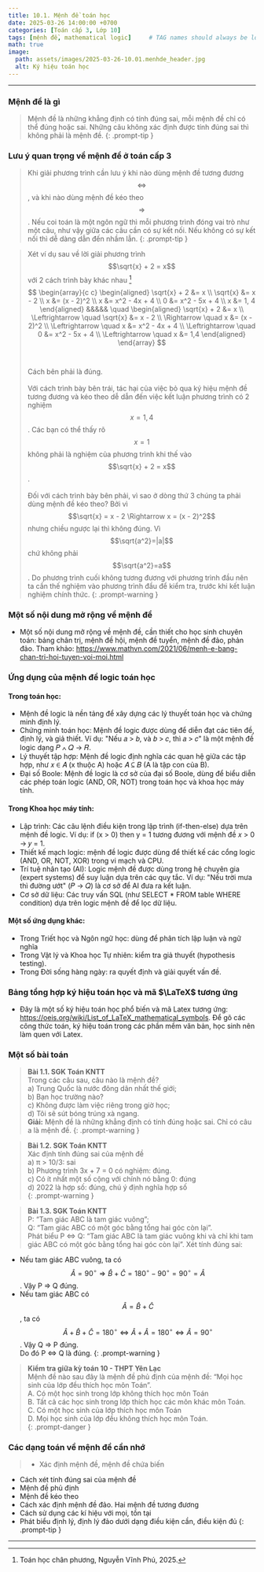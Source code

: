 ```yaml
---
title: 10.1. Mệnh đề toán học
date: 2025-03-26 14:00:00 +0700
categories: [Toán cấp 3, Lớp 10]
tags: [mệnh đề, mathematical logic]     # TAG names should always be lowercase
math: true
image:
  path: assets/images/2025-03-26-10.01.menhde_header.jpg
  alt: Ký hiệu toán học
---
```

---
### Mệnh đề là gì 
> Mệnh đề là những khẳng định có tính đúng sai, mỗi mệnh đề chỉ có thể đúng hoặc sai. Những câu không xác định được tính đúng sai thì không phải là mệnh đề.
{: .prompt-tip }
### Lưu ý quan trọng về mệnh đề ở toán cấp 3
>Khi giải phương trình cần lưu ý khi nào dùng mệnh đề tương đương $$\Leftrightarrow$$, và khi nào dùng mệnh đề kéo theo $$\Rightarrow$$. Nếu coi toán là một ngôn ngữ thì mỗi phương trình đóng vai trò như một câu, như vậy giữa các câu cần có sự kết nối. Nếu không có sự kết nối thì dễ dàng dẫn đến nhầm lẫn.
{: .prompt-tip }

>Xét ví dụ sau về lời giải phương trình  $$\sqrt{x} + 2 = x$$ với 2 cách  trình bày khác nhau   [^footnote]
$$
\begin{array}{c c}
\begin{aligned}
\sqrt{x} + 2 &= x \\
\sqrt{x} &= x - 2 \\
x &= (x - 2)^2 \\
x &= x^2 - 4x + 4 \\
0 &= x^2 - 5x + 4 \\
x &= 1, 4
\end{aligned}
&&&&&
\quad
\begin{aligned}
\sqrt{x} + 2 &= x \\
\Leftrightarrow \quad \sqrt{x} &= x - 2 \\
\Rightarrow \quad x &= (x - 2)^2 \\
\Leftrightarrow \quad x &= x^2 - 4x + 4 \\
\Leftrightarrow \quad 0 &= x^2 - 5x + 4 \\
\Leftrightarrow \quad x &= 1,4
\end{aligned}
\end{array}
$$<br>  
Cách bên phải là đúng.<br>  
Với cách trình bày bên trái, tác hại của việc bỏ qua ký hiệu mệnh đề tương đương và kéo theo dễ dẫn đến việc kết luận phương trình có 2 nghiệm $$x = 1, 4$$. Các bạn có thể thấy rõ $$x = 1$$ không phải là nghiệm của phương trình khi thế vào $$\sqrt{x} + 2 = x$$.<br>  
Đối với cách trình bày bên phải, vì sao ở dòng thứ 3 chúng ta phải dùng mệnh đề kéo theo? Bởi vì $$\sqrt{x} = x - 2 \Rightarrow x = (x - 2)^2$$ nhưng chiều ngược lại thì không đúng. Vì $$\sqrt{a^2}=|a|$$ chứ không phải $$\sqrt{a^2}=a$$. Do phương trình cuối không tương đương với phương trình đầu nên ta cần thế nghiệm vào phương trình đầu để kiểm tra, trước khi kết luận nghiệm chính thức.
{: .prompt-warning }
### Một số nội dung mở rộng về mệnh đề
- Một số nội dung mở rộng về mệnh đề, cần thiết cho học sinh chuyên toán: bảng chân trị, mệnh đề hội, mệnh đề tuyển, mệnh đề đảo, phản đảo. Tham khảo: <https://www.mathvn.com/2021/06/menh-e-bang-chan-tri-hoi-tuyen-voi-moi.html> 

### Ứng dụng của mệnh đề logic toán học
#### Trong toán học:
- Mệnh đề logic là nền tảng để xây dựng các lý thuyết toán học và chứng minh định lý.
- Chứng minh toán học: Mệnh đề logic được dùng để diễn đạt các tiên đề, định lý, và giả thiết. Ví dụ: "Nếu 𝑎 > 𝑏, và 𝑏 > 𝑐, thì 𝑎 > 𝑐" là một mệnh đề logic dạng 𝑃 ∧ 𝑄 → 𝑅. 
- Lý thuyết tập hợp: Mệnh đề logic định nghĩa các quan hệ giữa các tập hợp, như 𝑥 ∈ 𝐴 (x thuộc A) hoặc 𝐴 ⊆ 𝐵 (A là tập con của B).
- Đại số Boole: Mệnh đề logic là cơ sở của đại số Boole, dùng để biểu diễn các phép toán logic (AND, OR, NOT) trong toán học và khoa học máy tính.
#### Trong Khoa học máy tính:
- Lập trình: Các câu lệnh điều kiện trong lập trình (if-then-else) dựa trên mệnh đề logic. Ví dụ: if (x > 0) then y = 1 tương đương với mệnh đề 𝑥 > 0 → 𝑦 = 1.
- Thiết kế mạch logic: mệnh đề logic được dùng để thiết kế các cổng logic (AND, OR, NOT, XOR) trong vi mạch và CPU.
- Trí tuệ nhân tạo (AI): Logic mệnh đề được dùng trong hệ chuyên gia (expert systems) để suy luận dựa trên các quy tắc. Ví dụ: "Nếu trời mưa thì đường ướt" (𝑃 → 𝑄) là cơ sở để AI đưa ra kết luận.
- Cơ sở dữ liệu: Các truy vấn SQL (như SELECT * FROM table WHERE condition) dựa trên logic mệnh đề để lọc dữ liệu.
#### Một số ứng dụng khác:
- Trong Triết học và Ngôn ngữ học: dùng để phân tích lập luận và ngữ nghĩa
- Trong Vật lý và Khoa học Tự nhiên: kiểm tra giả thuyết (hypothesis testing).
- Trong Đời sống hàng ngày: ra quyết định và giải quyết vấn đề.

### Bảng tổng hợp ký hiệu toán học và mã $\LaTeX$ tương ứng
-  Đây là một số ký hiệu toán học phổ biến và mã Latex tương ứng: <https://oeis.org/wiki/List_of_LaTeX_mathematical_symbols>. Để gõ các công thức toán, ký hiệu toán trong các phần mềm văn bản, học sinh nên làm quen với Latex.

### Một số bài toán

>**Bài 1.1. SGK Toán KNTT**  
Trong các câu sau, câu nào là mệnh đề?  
a) Trung Quốc là nước đông dân nhất thế giới;     
b) Bạn học trường nào?  
c) Không được làm việc riêng trong giờ học;  
d) Tôi sẽ sút bóng trúng xà ngang.     
<b>Giải:</b> Mệnh đề là những khẳng định có tính đúng hoặc sai. Chỉ có câu a là mệnh đề.
{: .prompt-warning }

>**Bài 1.2. SGK Toán KNTT**  
Xác định tính đúng sai của mệnh đề  
a) π > 10/3: sai   
b) Phương trình 3x + 7 = 0 có nghiệm: đúng.  
c) Có ít nhất một số cộng với chính nó bằng 0: đúng  
d) 2022 là hợp số: đúng, chú ý định nghĩa hợp số  
{: .prompt-warning }

>**Bài 1.3. SGK Toán KNTT**  
P: “Tam giác ABC là tam giác vuông”;  
Q: “Tam giác ABC có một góc bằng tổng hai góc còn lại”.  
Phát biểu P ⇔ Q: “Tam giác ABC là tam giác vuông khi và chỉ khi tam giác ABC có một góc bằng tổng hai góc còn lại”.
Xét tính đúng sai:  
- Nếu tam giác ABC vuông, ta có $$\widehat{A} =  90^{\circ} ⇒ {\widehat{B}}+{\widehat{C}}=180^{\circ}-90^{\circ}=90^{\circ}={\widehat{A}}$$. Vậy P ⇒ Q đúng. 
- Nếu tam giác ABC có $$\widehat{A} =  {\widehat{B}}+{\widehat{C}}$$, 
ta có $$\widehat{A}+{\widehat{B}}+{\widehat{C}}=180^{\circ} ⇔  \widehat{A}+{\widehat{A}}=180^{\circ} ⇔ \widehat{A}=90^{\circ}$$. Vậy Q ⇒ P đúng.  
Do đó P ⇔ Q là đúng.
{: .prompt-warning }

>**Kiểm tra giữa kỳ toán 10 - THPT Yên Lạc**  
Mệnh đề nào sau đây là mệnh đề phủ định của mệnh đề: “Mọi học sinh của lớp đều thích học môn Toán”.  
     A. Có một học sinh trong lớp không thích học môn Toán  
     B. Tất cả các học sinh trong lớp thích học các môn khác môn Toán.  
     C. Có một học sinh của lớp thích học môn Toán  
     D. Mọi học sinh của lớp đều không thích học môn Toán.  
{: .prompt-danger }

### Các dạng toán về mệnh đề cần nhớ   
>- Xác định mệnh đề, mệnh đề chứa biến  
- Cách xét tính đúng sai của mệnh đề  
- Mệnh đề phủ định
- Mệnh đề kéo theo
- Cách xác định mệnh đề đảo. Hai mệnh đề tương đương
- Cách sử dụng các kí hiệu với mọi, tồn tại
- Phát biểu định lý, định lý đảo dưới dạng điều kiện cần, điều kiện đủ
{: .prompt-tip }
--------------------
[^footnote]: Toán học chân phương, Nguyễn Vĩnh Phú, 2025.

